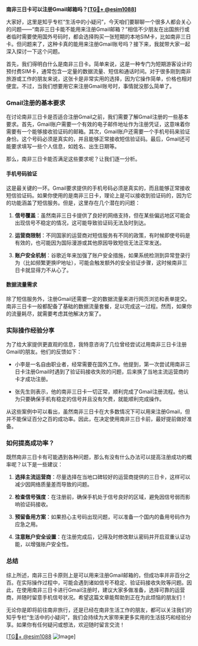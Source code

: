 **南非三日卡可以注册Gmail邮箱吗？[[TG💪+ @esim1088](https://t.me/s/esim1088)]**

大家好，这里是知乎专栏“生活中的小疑问”，今天咱们要聊聊一个很多人都会关心的问题——“南非三日卡能不能用来注册Gmail邮箱？”相信不少朋友在出国旅行或者临时需要使用国外号码时，都会选择购买一张短期的本地SIM卡，比如南非三日卡。但问题来了，这种卡真的能用来注册Gmail账号吗？接下来，我就带大家一起深入探讨一下这个问题。

首先，我们得明白什么是南非三日卡。简单来说，这是一种专门为短期游客设计的预付费SIM卡，通常包含一定量的数据流量、短信和通话时间。对于很多刚到南非旅游或工作的朋友来说，这张卡是非常实用的选择，因为它操作简单，价格也相对便宜。不过，当我们想要用它来注册Gmail账号时，事情就没那么简单了。

### Gmail注册的基本要求

在讨论南非三日卡是否适合注册Gmail之前，我们需要了解Gmail注册的一些基本要求。首先，Gmail账户需要一个有效的电子邮件地址作为注册凭证，这意味着你需要有一个能够接收验证码的邮箱。其次，Gmail账户还需要一个手机号码来验证身份。这个号码必须是真实的，并且能够正常接收短信验证码。最后，Gmail还可能要求填写一些个人信息，如姓名、出生日期等。

那么，南非三日卡能否满足这些要求呢？让我们逐一分析。

#### 手机号码验证

这是最关键的一环。Gmail要求提供的手机号码必须是真实的，而且能够正常接收短信验证码。如果你使用的是南非三日卡，理论上是可以接收到验证码的，因为它的功能涵盖了短信服务。但是，这里存在几个潜在的问题：

1. **信号覆盖**：虽然南非三日卡提供了良好的网络支持，但在某些偏远地区可能会出现信号不稳定的情况，这可能导致验证码无法及时到达。
   
2. **运营商限制**：不同国家的运营商对短信服务有不同的政策，有时候即使号码是有效的，也可能因为国际漫游或其他原因导致短信无法正常发送。

3. **账户安全机制**：谷歌近年来加强了账户安全措施，如果系统检测到异常登录行为（比如频繁更换IP地址），可能会触发额外的安全验证步骤，这时候南非三日卡就显得力不从心了。

#### 数据流量需求

除了短信服务外，注册Gmail还需要一定的数据流量来进行网页浏览和表单提交。南非三日卡一般都配备了基础的数据流量套餐，足以完成这一过程。然而，如果你的流量耗尽，就需要考虑其他解决方案了。

### 实际操作经验分享

为了给大家提供更直观的信息，我特意咨询了几位曾经尝试过用南非三日卡注册Gmail的朋友。他们的反馈如下：

- 小李是一名自由职业者，经常需要在国外工作。他提到，第一次尝试用南非三日卡注册Gmail时遇到了验证码接收失败的问题，后来换了当地主流运营商的卡才成功注册。
  
- 张先生则表示，他的南非三日卡一切正常，顺利完成了Gmail注册流程。他认为只要确保手机有稳定的信号并且没有欠费，就能顺利完成操作。

从这些案例中可以看出，虽然南非三日卡在大多数情况下可以用来注册Gmail，但并不能保证百分之百的成功率。因此，在决定使用南非三日卡前，最好提前做好准备。

### 如何提高成功率？

既然南非三日卡有可能遇到各种问题，那么有没有什么办法可以提高注册成功的概率呢？以下是一些建议：

1. **选择主流运营商**：尽量选择在当地口碑较好的运营商提供的三日卡，这样可以减少因网络质量差而导致的问题。
   
2. **检查信号强度**：在注册前，确保手机处于信号良好的区域，避免因信号弱而影响验证码接收。

3. **预留备用方案**：如果担心主号码出现问题，可以准备一个国内的备用号码作为应急之用。

4. **注意账户安全设置**：在注册完成后，记得及时修改默认密码并开启双重认证功能，以增强账户安全性。

### 总结

综上所述，南非三日卡原则上是可以用来注册Gmail邮箱的，但成功率并非百分之百。在实际操作过程中，可能会遇到诸如信号不稳定、验证码接收失败等问题。因此，在使用南非三日卡进行Gmail注册时，建议大家多做准备，选择可靠的运营商，并随时留意手机信号状况。希望这篇文章能帮助到正在为此烦恼的朋友们！

无论你是即将前往南非旅行，还是已经在南非生活工作的朋友，都可以关注我们的知乎专栏“生活中的小疑问”，我们会持续为大家带来更多实用的生活技巧和经验分享。如果你有任何疑问或想法，欢迎随时留言交流！

[[TG💪+ @esim1088](https://t.me/s/esim1088) ![Image](https://i.postimg.cc/4NQfJmqS/Snipaste-2025-05-13-00-14-12.png)]